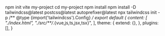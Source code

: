 npm init vite my-project
cd my-project
npm install
npm install -D tailwindcss@latest postcss@latest autoprefixer@latest 
npx tailwindcss init -p
/** @type {import('tailwindcss').Config} */
export default {
  content: [
    "./index.html",
    "./src/**/*.{vue,js,ts,jsx,tsx}",
  ],
  theme: {
    extend: {},
  },
  plugins: [],
}

<script setup>
 
</script>


<template>
  
</template>


<style>

</style>

